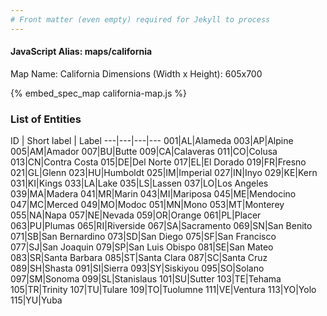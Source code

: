 ```yaml
---
# Front matter (even empty) required for Jekyll to process
---
```


#### JavaScript Alias: maps/california

Map Name: California
Dimensions (Width x Height): 605x700



{% embed_spec_map california-map.js %}

### List of Entities

ID | Short label | Label
---|---|---|---
001|AL|Alameda
003|AP|Alpine
005|AM|Amador
007|BU|Butte
009|CA|Calaveras
011|CO|Colusa
013|CN|Contra Costa
015|DE|Del Norte
017|EL|El Dorado
019|FR|Fresno
021|GL|Glenn
023|HU|Humboldt
025|IM|Imperial
027|IN|Inyo
029|KE|Kern
031|KI|Kings
033|LA|Lake
035|LS|Lassen
037|LO|Los Angeles
039|MA|Madera
041|MR|Marin
043|MI|Mariposa
045|ME|Mendocino
047|MC|Merced
049|MO|Modoc
051|MN|Mono
053|MT|Monterey
055|NA|Napa
057|NE|Nevada
059|OR|Orange
061|PL|Placer
063|PU|Plumas
065|RI|Riverside
067|SA|Sacramento
069|SN|San Benito
071|SB|San Bernardino
073|SD|San Diego
075|SF|San Francisco
077|SJ|San Joaquin
079|SP|San Luis Obispo
081|SE|San Mateo
083|SR|Santa Barbara
085|ST|Santa Clara
087|SC|Santa Cruz
089|SH|Shasta
091|SI|Sierra
093|SY|Siskiyou
095|SO|Solano
097|SM|Sonoma
099|SL|Stanislaus
101|SU|Sutter
103|TE|Tehama
105|TR|Trinity
107|TU|Tulare
109|TO|Tuolumne
111|VE|Ventura
113|YO|Yolo
115|YU|Yuba

